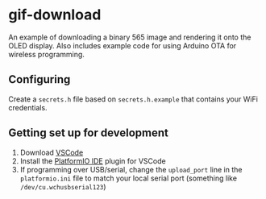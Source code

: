 # gif-download

An example of downloading a binary 565 image and rendering it onto the OLED display. Also includes example code for using Arduino OTA for wireless programming.

## Configuring

Create a `secrets.h` file based on `secrets.h.example` that contains your WiFi credentials.

## Getting set up for development

1. Download [VSCode](https://code.visualstudio.com/)
1. Install the [PlatformIO IDE](http://docs.platformio.org/en/latest/ide/vscode.html) plugin for VSCode
1. If programming over USB/serial, change the `upload_port` line in the `platformio.ini` file to match your local serial port (something like `/dev/cu.wchusbserial123`)
